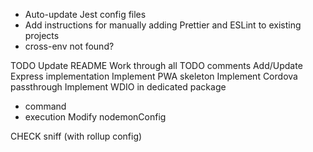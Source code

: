 -   Auto-update Jest config files
-   Add instructions for manually adding Prettier and ESLint to existing projects
-   cross-env not found?

TODO
Update README
Work through all TODO comments
Add/Update Express implementation
Implement PWA skeleton
Implement Cordova passthrough
Implement WDIO in dedicated package

-   command
-   execution
    Modify nodemonConfig

CHECK
sniff (with rollup config)
